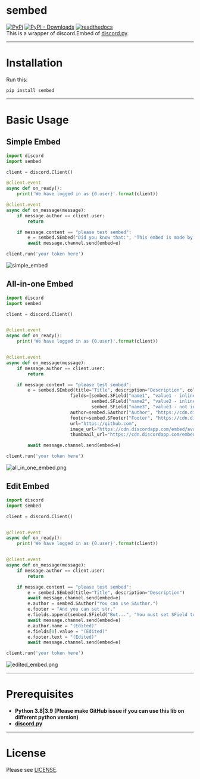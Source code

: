 # sembed
[![PyPi](https://img.shields.io/pypi/v/sembed.svg)](https://pypi.org/project/sembed/) [![PyPI - Downloads](https://static.pepy.tech/badge/sembed)](https://pypi.org/project/sembed/) [![readthedocs](https://readthedocs.org/projects/sembed/badge/?version=latest)](https://sembed.readthedocs.io)  
This is a wrapper of discord.Embed of [discord.py](https://github.com/Rapptz/discord.py).  
  
***
  
  
Installation
====
Run this:
```bash
pip install sembed
```

***
  
  
Basic Usage
=====

## Simple Embed

```python
import discord
import sembed

client = discord.Client()

@client.event
async def on_ready():
    print('We have logged in as {0.user}'.format(client))

@client.event
async def on_message(message):
    if message.author == client.user:
        return

    if message.content == "please test sembed":
        e = sembed.SEmbed("Did you know that:", "This embed is made by sembed!")
        await message.channel.send(embed=e)

client.run('your token here')
```
![simple_embed](https://raw.githubusercontent.com/sevenc-nanashi/sembed/main/docs/source/_static/simple_embed.png)

## All-in-one Embed

```python
import discord
import sembed

client = discord.Client()


@client.event
async def on_ready():
    print('We have logged in as {0.user}'.format(client))


@client.event
async def on_message(message):
    if message.author == client.user:
        return

    if message.content == "please test sembed":
        e = sembed.SEmbed(title="Title", description="Description", color=0x7289da,
                        fields=[sembed.SField("name1", "value1 - inline", True),
                                sembed.SField("name2", "value2 - inline", True),
                                sembed.SField("name3", "value3 - not inline", False)],
                        author=sembed.SAuthor("Author", "https://cdn.discordapp.com/avatars/686547120534454315/a_14261e094afcbfe4ab3abde42ac86987.gif", "https://discord.com"),
                        footer=sembed.SFooter("Footer", "https://cdn.discordapp.com/embed/avatars/2.png"),
                        url="https://github.com",
                        image_url="https://cdn.discordapp.com/embed/avatars/3.png",
                        thumbnail_url="https://cdn.discordapp.com/embed/avatars/0.png")

        await message.channel.send(embed=e)

client.run('your token here')
```
![all_in_one_embed.png](https://raw.githubusercontent.com/sevenc-nanashi/sembed/main/docs/source/_static/all_in_one_embed.png)

## Edit Embed

```python
import discord
import sembed

client = discord.Client()


@client.event
async def on_ready():
    print('We have logged in as {0.user}'.format(client))


@client.event
async def on_message(message):
    if message.author == client.user:
        return

    if message.content == "please test sembed":
        e = sembed.SEmbed(title="Title", description="Description")
        await message.channel.send(embed=e)
        e.author = sembed.SAuthor("You can use SAuthor.")
        e.footer = "And you can set str."
        e.fields.append(sembed.SField("But...", "You must set SField to fields :("))
        await message.channel.send(embed=e)
        e.author.name = "(Edited)"
        e.fields[0].value = "(Edited)"
        e.footer.text = "(Edited)"
        await message.channel.send(embed=e)

client.run('your token here')
```
![edited_embed.png](https://raw.githubusercontent.com/sevenc-nanashi/sembed/main/docs/source/_static/edited_embed.png)
***

Prerequisites
====
* **Python 3.8|3.9 (Please make GitHub issue if you can use this lib on different python version)**  
* **[discord.py](https://github.com/Rapptz/discord.py)**   
***
  
License
====
Please see [LICENSE](https://github.com/sevenc-nanashi/sembed/blob/main/LICENSE).
